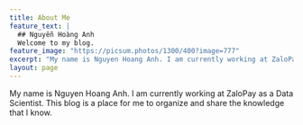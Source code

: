 ```yaml
---
title: About Me
feature_text: |
  ## Nguyễn Hoàng Anh 
  Welcome to my blog.
feature_image: "https://picsum.photos/1300/400?image=777"
excerpt: "My name is Nguyen Hoang Anh. I am currently working at ZaloPay as a Data Scientist. This blog is a place for me to organize and share the knowledge that I know."
layout: page
---
```

My name is Nguyen Hoang Anh. I am currently working at ZaloPay as a Data Scientist. This blog is a place for me to organize and share the knowledge that I know.
